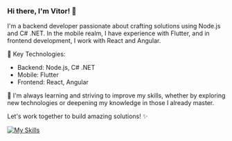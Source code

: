 ### Hi there, I'm Vitor! 👋

I'm a backend developer passionate about crafting solutions using Node.js and C# .NET. In the mobile realm, I have experience with Flutter, and in frontend development, I work with React and Angular.

🚀 Key Technologies:
- Backend: Node.js, C# .NET
- Mobile: Flutter
- Frontend: React, Angular

🌱 I'm always learning and striving to improve my skills, whether by exploring new technologies or deepening my knowledge in those I already master.

Let's work together to build amazing solutions! ✨<br>

[![My Skills](https://skillicons.dev/icons?i=cs,dotnet,ts,nodejs,react,angular,flutter&theme=light)](https://skillicons.dev)
